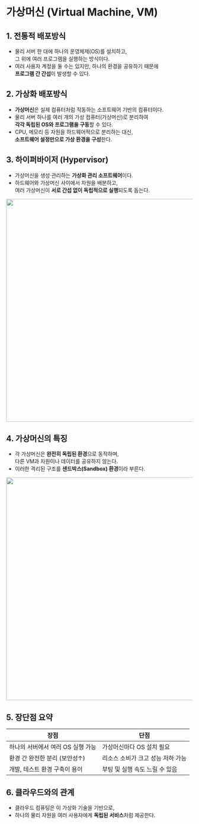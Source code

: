 # 가상머신 (Virtual Machine, VM)

## 1. 전통적 배포방식
- 물리 서버 한 대에 하나의 운영체제(OS)를 설치하고, <br>
그 위에 여러 프로그램을 실행하는 방식이다.
- 여러 사용자 계정을 둘 수는 있지만, 하나의 환경을 공유하기 때문에 <br>
**프로그램 간 간섭**이 발생할 수 있다.

## 2. 가상화 배포방식
- **가상머신**은 실제 컴퓨터처럼 작동하는 소프트웨어 기반의 컴퓨터이다.
- 물리 서버 하나를 여러 개의 가상 컴퓨터(가상머신)로 분리하여 <br>
**각각 독립된 OS와 프로그램을 구동**할 수 있다.
- CPU, 메모리 등 자원을 하드웨어적으로 분리하는 대신, <br>
**소프트웨어 설정만으로 가상 환경을 구성**한다.

## 3. 하이퍼바이저 (Hypervisor)
- 가상머신을 생성·관리하는 **가상화 관리 소프트웨어**이다.
- 하드웨어와 가상머신 사이에서 자원을 배분하고, <br>
여러 가상머신이 **서로 간섭 없이 독립적으로 실행**되도록 돕는다.

<img src="https://github.com/user-attachments/assets/fdd42cd4-e321-470c-8064-59d1da6c5a56" width="600"/>

## 4. 가상머신의 특징
- 각 가상머신은 **완전히 독립된 환경**으로 동작하며, <br>
다른 VM과 자원이나 데이터를 공유하지 않는다.
- 이러한 격리된 구조를 **샌드박스(Sandbox) 환경**이라 부른다.

<img src="https://github.com/user-attachments/assets/0dd54f85-6d3c-467a-ab35-14b54e7b4e77" width="600"/>

## 5. 장단점 요약

| 장점 | 단점 |
|------|------|
| 하나의 서버에서 여러 OS 실행 가능 | 가상머신마다 OS 설치 필요 |
| 환경 간 완전한 분리 (보안성↑) | 리소스 소비가 크고 성능 저하 가능 |
| 개발, 테스트 환경 구축이 용이 | 부팅 및 실행 속도 느릴 수 있음 |

## 6. 클라우드와의 관계
- 클라우드 컴퓨팅은 이 가상화 기술을 기반으로,
- 하나의 물리 자원을 여러 사용자에게 **독립된 서비스**처럼 제공한다.

